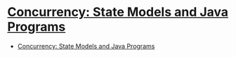 # [Concurrency: State Models and Java Programs](https://www.oreilly.com/library/view/concurrency-state-models/9780470093559/)

- [Concurrency: State Models and Java Programs](#concurrency-state-models-and-java-programs)


